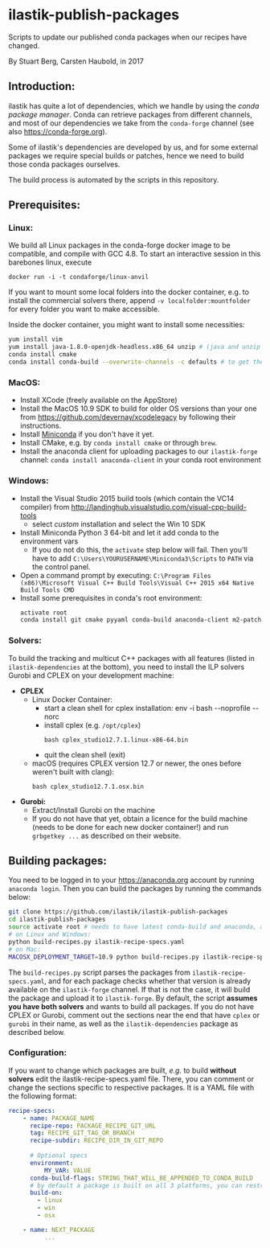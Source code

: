 # ilastik-publish-packages
Scripts to update our published conda packages when our recipes have changed.

By Stuart Berg, Carsten Haubold, in 2017

## Introduction:

ilastik has quite a lot of dependencies, which we handle by using the _conda package manager_.
Conda can retrieve packages from different channels, and most of our dependencies we take from the `conda-forge` channel (see also https://conda-forge.org). 

Some of ilastik's dependencies are developed by us, and for some external packages we require special builds or patches, hence we need to build those conda packages ourselves.

The build process is automated by the scripts in this repository.

## Prerequisites:


### Linux:
We build all Linux packages in the conda-forge docker image to be compatible, and compile with GCC 4.8.
To start an interactive session in this barebones linux, execute

```
docker run -i -t condaforge/linux-anvil
```

If you want to mount some local folders into the docker container, e.g. to install the commercial solvers there, append `-v localfolder:mountfolder` for every folder you want to make accessible.

Inside the docker container, you might want to install some necessities:

```sh
yum install vim 
yum install java-1.8.0-openjdk-headless.x86_64 unzip # (java and unzip needed for CPLEX installer)
conda install cmake
conda install conda-build --overwrite-channels -c defaults # to get the latest conda-build
```

### MacOS:

* Install XCode (freely available on the AppStore)
* Install the MacOS 10.9 SDK to build for older OS versions than your one from https://github.com/devernay/xcodelegacy by following their instructions.
* Install [Miniconda](https://repo.continuum.io/miniconda/Miniconda3-latest-MacOSX-x86_64.sh) if you don't have it yet.
* Install CMake, e.g. by `conda install cmake` or through `brew`.
* Install the anaconda client for uploading packages to our `ilastik-forge` channel: `conda install anaconda-client` in your conda root environment

### Windows:

* Install the Visual Studio 2015 build tools (which contain the VC14 compiler) from http://landinghub.visualstudio.com/visual-cpp-build-tools
  - select _custom_ installation and select the Win 10 SDK
* Install Miniconda Python 3 64-bit and let it add conda to the environment vars
  - If you do not do this, the `activate` step below will fail. Then you'll have to add `C:\Users\YOURUSERNAME\Miniconda3\Scripts` to `PATH` via the control panel.
* Open a command prompt by executing: `C:\Program Files (x86)\Microsoft Visual C++ Build Tools\Visual C++ 2015 x64 Native Build Tools CMD`
* Install some prerequisites in conda's root environment:
  ```sh
  activate root
  conda install git cmake pyyaml conda-build anaconda-client m2-patch
  ```


### Solvers:

To build the tracking and multicut C++ packages with all features (listed in `ilastik-dependencies` at the bottom), you need to install the ILP solvers Gurobi and CPLEX on your development machine:

* **CPLEX**
    * Linux Docker Container:
        * start a clean shell for cplex installation: env -i bash --noprofile --norc
        * install cplex (e.g. `/opt/cplex`)
          ```
          bash cplex_studio12.7.1.linux-x86-64.bin
          ```
        * quit the clean shell (exit)
    * macOS (requires CPLEX version 12.7 or newer, the ones before weren't built with clang):
      ```
      bash cplex_studio12.7.1.osx.bin
      ```
* **Gurobi:**
    * Extract/Install Gurobi on the machine
    * If you do not have that yet, obtain a licence for the build machine (needs to be done for each new docker container!) and run `grbgetkey ...` as described on their website.

## Building packages:

You need to be logged in to your https://anaconda.org account by running `anaconda login`. Then you can build the packages by running the commands below:

```bash
git clone https://github.com/ilastik/ilastik-publish-packages
cd ilastik-publish-packages
source activate root # needs to have latest conda-build and anaconda, and being logged into an anaconda account
# on Linux and Windows:
python build-recipes.py ilastik-recipe-specs.yaml
# on Mac:
MACOSX_DEPLOYMENT_TARGET=10.9 python build-recipes.py ilastik-recipe-specs.yaml
```

The `build-recipes.py` script parses the packages from `ilastik-recipe-specs.yaml`, and for each package checks whether that version is already available on the `ilastik-forge` channel. If that is not the case, it will build the package and upload it to `ilastik-forge`. By default, the script **assumes you have both solvers** and wants to build all packages. If you do not have CPLEX or Gurobi, comment out the sections near the end that have `cplex` or `gurobi` in their name, as well as the `ilastik-dependencies` package as described below.

### Configuration:

If you want to change which packages are built, _e.g._ to build **without solvers** edit the ilastik-recipe-specs.yaml file. There, you can comment or change the sections specific to respective packages.
It is a YAML file with the following format:
```yaml
recipe-specs:
    - name: PACKAGE_NAME
      recipe-repo: PACKAGE_RECIPE_GIT_URL
      tag: RECIPE_GIT_TAG_OR_BRANCH
      recipe-subdir: RECIPE_DIR_IN_GIT_REPO
      
      # Optional specs
      environment:
          MY_VAR: VALUE
      conda-build-flags: STRING_THAT_WILL_BE_APPENDED_TO_CONDA_BUILD
      # by default a package is built on all 3 platforms, you can restrict that by specifying the following
      build-on:
        - linux
        - win
        - osx

    - name: NEXT_PACKAGE
          ...
```
